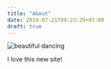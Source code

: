 ```yaml
---
title: "About"
date: 2019-07-21T09:23:29+07:00
draft: true
---
```


![beautiful dancing](/img/aboutme.jpg)

I love this new site!
